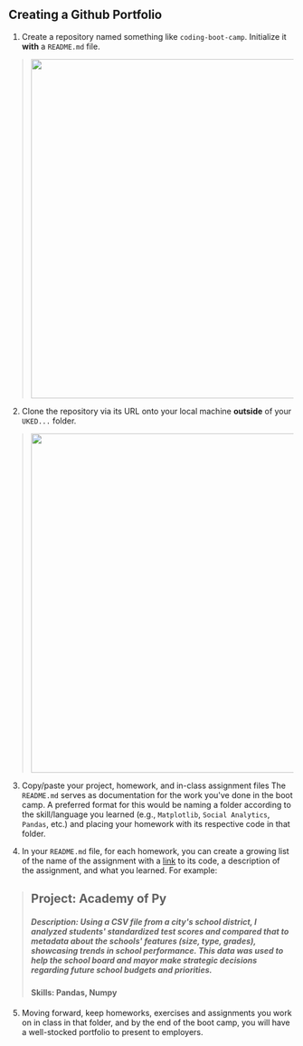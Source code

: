 ## Creating a Github Portfolio

1. Create a repository named something like `coding-boot-camp`. Initialize it **with** a `README.md` file.


> <img src="https://user-images.githubusercontent.com/4055501/38840942-885f1b98-41a7-11e8-966f-3d4821e9eff8.png" width=600 />


2. Clone the repository via its URL onto your local machine **outside** of your `UKED...` folder.


> <img src="https://user-images.githubusercontent.com/4055501/38840962-a610af12-41a7-11e8-894a-36b49ec5edf5.png" width=600 />


3. Copy/paste your project, homework, and in-class assignment files The `README.md` serves as documentation for the work you've done in the boot camp. A preferred format for this would be naming a folder according to the skill/language you learned (e.g., `Matplotlib`, `Social Analytics`, `Pandas`, etc.) and placing your homework with its respective code in that folder.

4. In your `README.md` file, for each homework, you can create a growing list of the name of the assignment with a [link](about:blank) to its code, a description of the assignment, and what you learned. For example:


> ## Project: Academy of Py
> ##### Description: Using a CSV file from a city's school district, I analyzed students' standardized test scores and compared that to metadata about the schools' features (size, type, grades), showcasing trends in school performance. This data was used to help the school board and mayor make strategic decisions regarding future school budgets and priorities.
> #### Skills: Pandas, Numpy


5. Moving forward, keep homeworks, exercises and assignments you work on in class in that folder, and by the end of the boot camp, you will have a well-stocked portfolio to present to employers.
